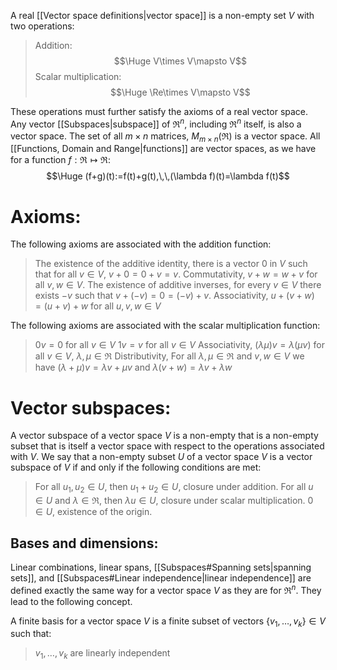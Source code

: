 
A real [[Vector space definitions|vector space]] is a non-empty set $V$ with two operations:
> Addition:$$\Huge V\times V\mapsto V$$
> Scalar multiplication:$$\Huge \Re\times V\mapsto V$$

These operations must further satisfy the axioms of a real vector space. Any vector [[Subspaces|subspace]] of $\Re^n$, including $\Re^n$ itself, is also a vector space. The set of all $m\times n$ matrices, $M_{m\times n}(\Re)$ is a vector space. All [[Functions, Domain and Range|functions]] are vector spaces, as we have for a function $f:\Re\mapsto\Re$:$$\Huge (f+g)(t):=f(t)+g(t),\,\,(\lambda f)(t)=\lambda f(t)$$

# Axioms:

The following axioms are associated with the addition function:
>The existence of the additive identity, there is a vector $0$ in $V$ such that for all $v\in V$, $v+0=0+v=v$.
>Commutativity, $v+w=w+v$ for all $v,w\in V$.
>The existence of additive inverses, for every $v\in V$ there exists $-v$ such that $v+(-v)=0=(-v)+v$.
>Associativity, $u+(v+w)=(u+v)+w$ for all $u,v,w\in V$

The following axioms are associated with the scalar multiplication function:
> $0v=0$ for all $v\in V$
> $1v=v$ for all $v\in V$
> Associativity, $(\lambda\mu)v=\lambda(\mu v)$ for all $v\in V$, $\lambda,\mu\in\Re$
> Distributivity, For all $\lambda,\mu\in\Re$ and $v,w\in V$ we have $(\lambda+\mu)v=\lambda v+\mu v$ and $\lambda(v+w)=\lambda v+\lambda w$
> 

# Vector subspaces:

A vector subspace of a vector space $V$ is a non-empty that is a non-empty subset that is itself a vector space with respect to the operations associated with $V$. We say that a non-empty subset $U$ of a vector space $V$ is a vector subspace of $V$ if and only if the following conditions are met:
> For all $u_1,u_2\in U$, then $u_1+u_2\in U$, closure under addition.
> For all $u\in U$ and $\lambda\in\Re$, then $\lambda u\in U$, closure under scalar multiplication.
> $0\in U$, existence of the origin. 

## Bases and dimensions:

Linear combinations, linear spans, [[Subspaces#Spanning sets|spanning sets]], and [[Subspaces#Linear independence|linear independence]] are defined exactly the same way for a vector space $V$ as they are for $\Re^n$. They lead to the following concept.

A finite basis for a vector space $V$ is a finite subset of vectors $\{v_1,\dots,v_k\}\in V$ such that:
> $v_1,\dots,v_k$ are linearly independent